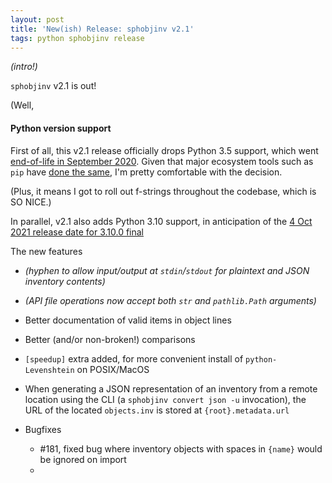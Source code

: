 ```yaml
---
layout: post
title: 'New(ish) Release: sphobjinv v2.1'
tags: python sphobjinv release
---
```


*(intro!)*

`sphobjinv` v2.1 is out!

(Well, 

#### Python version support

First of all, this v2.1 release officially drops Python 3.5 support, which went [end-of-life in September 2020](https://www.python.org/downloads/release/python-3510/). Given that major ecosystem tools such as `pip` have [done the same](https://pip.pypa.io/en/stable/news/#v21-0), I'm pretty comfortable with the decision.

(Plus, it means I got to roll out f-strings throughout the codebase, which is SO NICE.)

In parallel, v2.1 also adds Python 3.10 support, in anticipation of the [4 Oct 2021 release date for 3.10.0 final](https://www.python.org/dev/peps/pep-0619/#schedule)

The new features 

- *(hyphen to allow input/output at `stdin`/`stdout` for plaintext and JSON inventory contents)*
- *(API file operations now accept both `str` and `pathlib.Path` arguments)*

- Better documentation of valid items in object lines
- Better (and/or non-broken!) comparisons
- `[speedup]` extra added, for more convenient install of `python-Levenshtein` on POSIX/MacOS
- When generating a JSON representation of an inventory from a remote location using the CLI (a `sphobjinv convert json -u` invocation), the URL of the located `objects.inv` is stored at `{root}.metadata.url`
- Bugfixes
  - #181, fixed bug where inventory objects with spaces in `{name}` would be ignored on import
  - 

